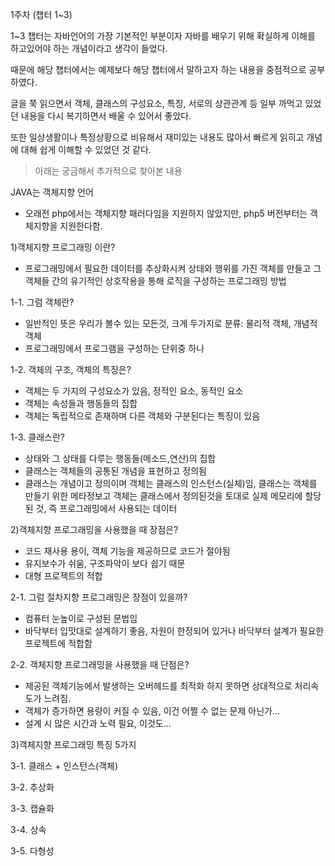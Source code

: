 1주차 (챕터 1~3)

1~3 챕터는 자바언어의 가장 기본적인 부분이자 자바를 배우기 위해 확실하게 이해를 하고있어야 하는 개념이라고 생각이 들었다.

때문에 해당 챕터에서는 예제보다 해당 챕터에서 말하고자 하는 내용을 중점적으로 공부하였다.

글을 쭉 읽으면서 객체, 클래스의 구성요소, 특징, 서로의 상관관계 등 일부 까먹고 있었던 내용을 다시 복기하면서 배울 수 있어서 좋았다.

또한 일상생활이나 특정상황으로 비유해서 재미있는 내용도 많아서 빠르게 읽히고 개념에 대해 쉽게 이해할 수 있었던 것 같다.


> 아래는 궁금해서 추가적으로 찾아본 내용 

JAVA는 객체지향 언어
- 오래전 php에서는 객체지향 패러다임을 지원하지 않았지만, php5 버전부터는 객체지향을 지원한다함.

1)객체지향 프로그래밍 이란?
- 프로그래밍에서 필요한 데이터를 추상화시켜 상태와 행위를 가진 객체를 만들고 그 객체들 간의 유기적인 상호작용을 통해 로직을 구성하는 프로그래밍 방법 

1-1. 그럼 객체란?
- 일반적인 뜻은 우리가 볼수 있는 모든것, 크게 두가지로 분류: 물리적 객체, 개념적 객체
- 프로그래밍에서 프로그램을 구성하는 단위중 하나

1-2. 객체의 구조, 객체의 특징은?
- 객체는 두 가지의 구성요소가 있음, 정적인 요소, 동적인 요소
- 객체는 속성들과 행동들의 집합
- 객체는 독립적으로 존재하며 다른 객체와 구분된다는 특징이 있음

1-3. 클래스란?
- 상태와 그 상태를 다루는 행동들(메소드,연산)의 집합
- 클래스는 객체들의 공통된 개념을 표현하고 정의됨
- 클래스는 개념이고 정의이며 객체는 클래스의 인스턴스(실체)임, 클래스는 객체를 만들기 위한 메타정보고 객체는 클래스에서 정의된것을 토대로 실제 메모리에 할당된 것, 즉 프로그래밍에서 사용되는  데이터

2)객체지향 프로그래밍을 사용했을 때 장점은?
- 코드 재사용 용이, 객체 기능을 제공하므로 코드가 절야됨
- 유지보수가 쉬움, 구조파악이 보다 쉽기 때문
- 대형 프로젝트의 적합

2-1. 그럼 절차지향 프로그래밍은 장점이 있을까?
- 컴퓨터 눈높이로 구성된 문법임
- 바닥부터 입맛대로 설계하기 좋음, 자원이 한정되어 있거나 바닥부터 설계가 필요한 프로젝트에 적합함

2-2. 객체지향 프로그래밍을 사용했을 때 단점은?
- 제공된 객체기능에서 발생하는 오버헤드를 최적화 하지 못하면 상대적으로 처리속도가 느려짐.
- 객체가 증가하면 용량이 커질 수 있음, 이건 어쩔 수 없는 문제 아닌가...
- 설계 시 많은 시간과 노력 필요, 이것도...

3)객체지향 프로그래밍 특징 5가지

3-1. 클래스 + 인스턴스(객체)

3-2. 추상화

3-3. 캡슐화

3-4. 상속

3-5. 다형성

